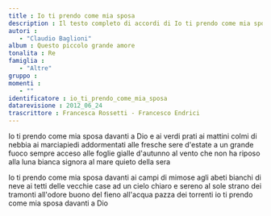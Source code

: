 ```yaml
--- 
title : Io ti prendo come mia sposa
description : Il testo completo di accordi di Io ti prendo come mia sposa. Inseriscila nel tuo canzoniere!
autori : 
   - "Claudio Baglioni"
album : Questo piccolo grande amore
tonalita : Re
famiglia : 
   - "Altre"
gruppo : 
momenti : 
   - ""
identificatore : io_ti_prendo_come_mia_sposa
datarevisione : 2012_06_24
trascrittore : Francesca Rossetti - Francesco Endrici
--- 
```




Io ti prendo come mia sposa 
davanti a Dio e ai verdi prati
ai mattini colmi di nebbia 
ai marciapiedi addormentati 
alle fresche sere d'estate 
a un grande fuoco sempre acceso 
alle foglie gialle d'autunno 
al vento che non ha riposo 
alla luna bianca signora 
al mare quieto della sera 


Io ti prendo come mia sposa 
davanti ai campi di mimose 
agli abeti bianchi di neve 
ai tetti delle vecchie case 
ad un cielo chiaro e sereno 
al sole strano dei tramonti
all'odore buono del fieno
all'acqua pazza dei torrenti 
io ti prendo come mia sposa davanti a Dio 


